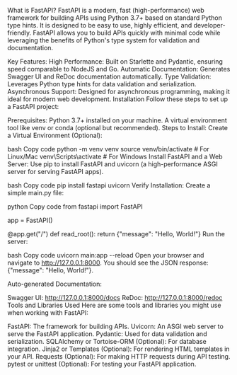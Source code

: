 What is FastAPI?
FastAPI is a modern, fast (high-performance) web framework for building APIs using Python 3.7+ based on standard Python type hints. It is designed to be easy to use, highly efficient, and developer-friendly. FastAPI allows you to build APIs quickly with minimal code while leveraging the benefits of Python's type system for validation and documentation.

Key Features:
High Performance: Built on Starlette and Pydantic, ensuring speed comparable to NodeJS and Go.
Automatic Documentation: Generates Swagger UI and ReDoc documentation automatically.
Type Validation: Leverages Python type hints for data validation and serialization.
Asynchronous Support: Designed for asynchronous programming, making it ideal for modern web development.
Installation
Follow these steps to set up a FastAPI project:

Prerequisites:
Python 3.7+ installed on your machine.
A virtual environment tool like venv or conda (optional but recommended).
Steps to Install:
Create a Virtual Environment (Optional):

bash
Copy code
python -m venv venv
source venv/bin/activate   # For Linux/Mac
venv\Scripts\activate      # For Windows
Install FastAPI and a Web Server: Use pip to install FastAPI and uvicorn (a high-performance ASGI server for serving FastAPI apps).

bash
Copy code
pip install fastapi uvicorn
Verify Installation: Create a simple main.py file:

python
Copy code
from fastapi import FastAPI

app = FastAPI()

@app.get("/")
def read_root():
    return {"message": "Hello, World!"}
Run the server:

bash
Copy code
uvicorn main:app --reload
Open your browser and navigate to http://127.0.0.1:8000. You should see the JSON response: {"message": "Hello, World!"}.

Auto-generated Documentation:

Swagger UI: http://127.0.0.1:8000/docs
ReDoc: http://127.0.0.1:8000/redoc
Tools and Libraries Used
Here are some tools and libraries you might use when working with FastAPI:

FastAPI: The framework for building APIs.
Uvicorn: An ASGI web server to serve the FastAPI application.
Pydantic: Used for data validation and serialization.
SQLAlchemy or Tortoise-ORM (Optional): For database integration.
Jinja2 or Templates (Optional): For rendering HTML templates in your API.
Requests (Optional): For making HTTP requests during API testing.
pytest or unittest (Optional): For testing your FastAPI application.